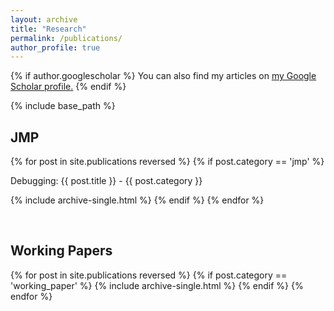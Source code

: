 ```yaml
---
layout: archive
title: "Research"
permalink: /publications/
author_profile: true
---
```


{% if author.googlescholar %}
  You can also find my articles on <u><a href="{{author.googlescholar}}">my Google Scholar profile</a>.</u>
{% endif %}

{% include base_path %}

<h2>JMP</h2>
{% for post in site.publications reversed %}
  {% if post.category == 'jmp' %}
    <p>Debugging: {{ post.title }} - {{ post.category }}</p>
    {% include archive-single.html %}
  {% endif %}
{% endfor %}

<!-- Add spacing -->
<br><be>

<h2>Working Papers</h2>
{% for post in site.publications reversed %}
  {% if post.category == 'working_paper' %}
    {% include archive-single.html %}
  {% endif %}
{% endfor %}
